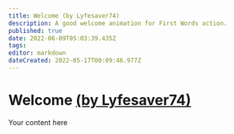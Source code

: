 ```yaml
---
title: Welcome (by Lyfesaver74)
description: A good welcome animation for First Words action.
published: true
date: 2022-06-09T05:03:39.435Z
tags: 
editor: markdown
dateCreated: 2022-05-17T00:09:46.977Z
---
```


# Welcome [(by Lyfesaver74)](https://www.twitch.tv/lyfesaver74)
Your content here
